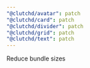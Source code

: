 ```yaml
---
"@clutchd/avatar": patch
"@clutchd/card": patch
"@clutchd/divider": patch
"@clutchd/grid": patch
"@clutchd/text": patch
---
```


Reduce bundle sizes
